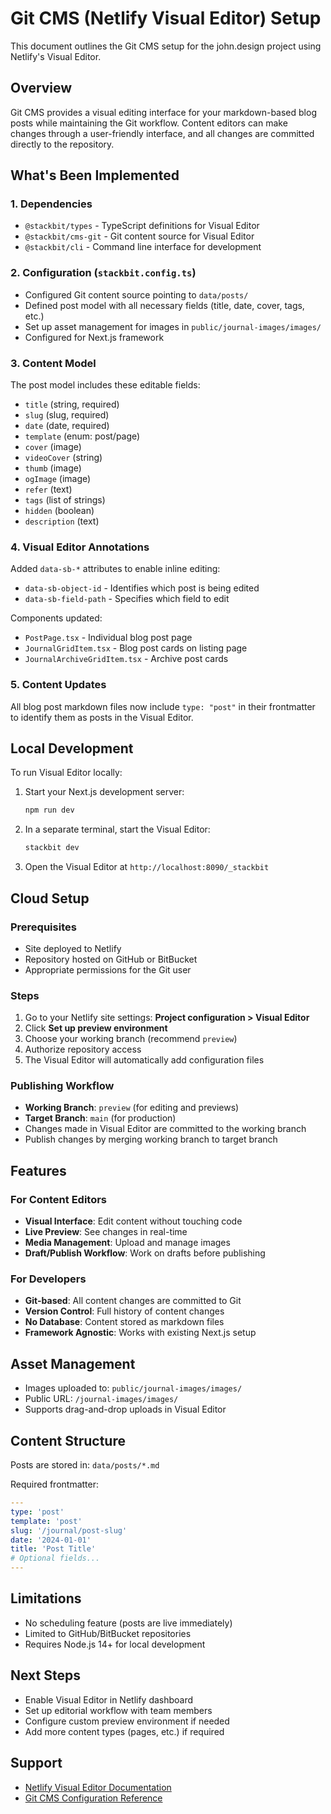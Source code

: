 # Git CMS (Netlify Visual Editor) Setup

This document outlines the Git CMS setup for the john.design project using Netlify's Visual Editor.

## Overview

Git CMS provides a visual editing interface for your markdown-based blog posts while maintaining the Git workflow. Content editors can make changes through a user-friendly interface, and all changes are committed directly to the repository.

## What's Been Implemented

### 1. Dependencies

- `@stackbit/types` - TypeScript definitions for Visual Editor
- `@stackbit/cms-git` - Git content source for Visual Editor
- `@stackbit/cli` - Command line interface for development

### 2. Configuration (`stackbit.config.ts`)

- Configured Git content source pointing to `data/posts/`
- Defined post model with all necessary fields (title, date, cover, tags, etc.)
- Set up asset management for images in `public/journal-images/images/`
- Configured for Next.js framework

### 3. Content Model

The post model includes these editable fields:

- `title` (string, required)
- `slug` (slug, required)
- `date` (date, required)
- `template` (enum: post/page)
- `cover` (image)
- `videoCover` (string)
- `thumb` (image)
- `ogImage` (image)
- `refer` (text)
- `tags` (list of strings)
- `hidden` (boolean)
- `description` (text)

### 4. Visual Editor Annotations

Added `data-sb-*` attributes to enable inline editing:

- `data-sb-object-id` - Identifies which post is being edited
- `data-sb-field-path` - Specifies which field to edit

Components updated:

- `PostPage.tsx` - Individual blog post page
- `JournalGridItem.tsx` - Blog post cards on listing page
- `JournalArchiveGridItem.tsx` - Archive post cards

### 5. Content Updates

All blog post markdown files now include `type: "post"` in their frontmatter to identify them as posts in the Visual Editor.

## Local Development

To run Visual Editor locally:

1. Start your Next.js development server:

   ```bash
   npm run dev
   ```

2. In a separate terminal, start the Visual Editor:

   ```bash
   stackbit dev
   ```

3. Open the Visual Editor at `http://localhost:8090/_stackbit`

## Cloud Setup

### Prerequisites

- Site deployed to Netlify
- Repository hosted on GitHub or BitBucket
- Appropriate permissions for the Git user

### Steps

1. Go to your Netlify site settings: **Project configuration > Visual Editor**
2. Click **Set up preview environment**
3. Choose your working branch (recommend `preview`)
4. Authorize repository access
5. The Visual Editor will automatically add configuration files

### Publishing Workflow

- **Working Branch**: `preview` (for editing and previews)
- **Target Branch**: `main` (for production)
- Changes made in Visual Editor are committed to the working branch
- Publish changes by merging working branch to target branch

## Features

### For Content Editors

- **Visual Interface**: Edit content without touching code
- **Live Preview**: See changes in real-time
- **Media Management**: Upload and manage images
- **Draft/Publish Workflow**: Work on drafts before publishing

### For Developers

- **Git-based**: All content changes are committed to Git
- **Version Control**: Full history of content changes
- **No Database**: Content stored as markdown files
- **Framework Agnostic**: Works with existing Next.js setup

## Asset Management

- Images uploaded to: `public/journal-images/images/`
- Public URL: `/journal-images/images/`
- Supports drag-and-drop uploads in Visual Editor

## Content Structure

Posts are stored in: `data/posts/*.md`

Required frontmatter:

```yaml
---
type: 'post'
template: 'post'
slug: '/journal/post-slug'
date: '2024-01-01'
title: 'Post Title'
# Optional fields...
---
```

## Limitations

- No scheduling feature (posts are live immediately)
- Limited to GitHub/BitBucket repositories
- Requires Node.js 14+ for local development

## Next Steps

- Enable Visual Editor in Netlify dashboard
- Set up editorial workflow with team members
- Configure custom preview environment if needed
- Add more content types (pages, etc.) if required

## Support

- [Netlify Visual Editor Documentation](https://docs.netlify.com/visual-editor/)
- [Git CMS Configuration Reference](https://docs.netlify.com/visual-editor/content-sources/git/)
